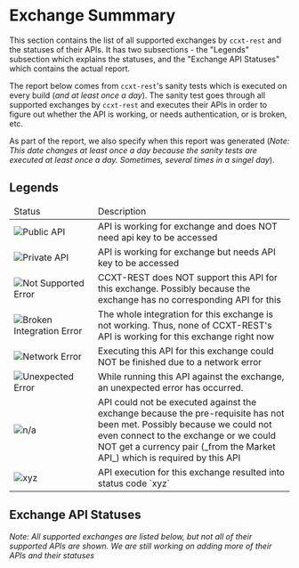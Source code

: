 # Exchange Summmary

This section contains the list of all supported exchanges by `ccxt-rest` and the statuses of their APIs. It has two subsections - the "Legends" subsection which explains the statuses, and the "Exchange API Statuses" which contains the actual report.

The report below comes from `ccxt-rest`'s sanity tests which is executed on every build (_and at least once a day_). The sanity test goes through all supported exchanges by `ccxt-rest` and executes their APIs in order to figure out whether the API is working, or needs authentication, or is broken, etc.

As part of the report, we also specify when this report was generated (_Note: This date changes at least once a day because the sanity tests are executed at least once a day. Sometimes, several times in a singel day_).

## Legends

<table>
<thead>
    <tr>
        <td style="width:30%">Status</td>
        <td>Description</td>
    </tr>
</thead>
<tbody>
    <tr>
        <td><img src="https://img.shields.io/badge/Public%20API-green.svg" alt="Public API"></td>
        <td>API is working for exchange and does NOT need api key to be accessed</td>
    </tr>
    <tr>
        <td><img src="https://img.shields.io/badge/Private%20API-blue.svg" alt="Private API"></td>
        <td>API is working for exchange but needs API key to be accessed</td>
    </tr>
    <tr>
        <td><img src="https://img.shields.io/badge/Error%3A%20Not%20Supported-yellow.svg" alt="Not Supported Error"></td>
        <td>CCXT-REST does NOT support this API for this exchange. Possibly because the exchange has no corresponding API for this</td>
    </tr>
    <tr>
        <td><img src="https://img.shields.io/badge/Error%3A%20Broken%20Integration-red.svg" alt="Broken Integration Error"></td>
        <td>The whole integration for this exchange is not working. Thus, none of CCXT-REST's API is working for this exchange right now</td>
    </tr>
    <tr>
        <td><img src="https://img.shields.io/badge/Error%3A%20Network-red.svg" alt="Network Error"></td>
        <td>Executing this API for this exchange could NOT be finished due to a network error</td>
    </tr>
    <tr>
        <td><img src="https://img.shields.io/badge/Error%3A%20Unexpected-red.svg" alt="Unexpected Error"></td>
        <td>While running this API against the exchange, an unexpected error has occurred.</td>
    </tr>
    <tr>
        <td><img src="https://img.shields.io/badge/n/a-grey.svg" alt="n/a"></td>
        <td>API could not be executed against the exchange because the pre-requisite has not been met. Possibly because we could not even connect to the exchange or we could NOT get a currency pair (_from the Market API_) which is required by this API</td>
    </tr>
    <tr>
        <td><img src="https://img.shields.io/badge/xyz-grey.svg" alt="xyz"></td>
        <td>API execution for this exchange resulted into status code `xyz`</td>
    </tr>
</tbody>
</table>

## Exchange API Statuses

_Note: All supported exchanges are listed below, but not all of their supported APIs are shown. We are still working on adding more of their APIs and their statuses_

<p id="lastUpdateDate" style="width:50%"></p>

<p id="exchangeSummary" style="width:50%"></p>

<script type="text/javascript">
    // Set up our HTTP request
    var xhr = new XMLHttpRequest();

    // Setup our listener to process completed requests
    xhr.onload = function () {

        // Process our return data
        if (xhr.status >= 200 && xhr.status < 300) {
            // What do when the request is successful
            var imageText = ('<img' + xhr.responseText.split('<img')[1]).split('</div>')[0]
            var tableText = ('<table' + xhr.responseText.split('<table')[1]).split('</table>')[0] + '</table>'
            document.getElementById("lastUpdateDate").innerHTML = imageText;
            document.getElementById("exchangeSummary").innerHTML = tableText;
        } else {
            // What do when the request fails
            console.log('The request failed!');
        }

        // Code that should run regardless of the request status
        console.log('This always runs...');
    };

    // Create and send a GET request
    // The first argument is the post type (GET, POST, PUT, DELETE, etc.)
    // The second argument is the endpoint URL
    xhr.open('GET', 'https://franz-see.github.io/ccxt-rest/exchanges/');
    xhr.send();
</script>
